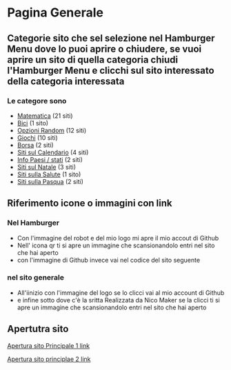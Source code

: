 # Pagina Generale 

## Categorie sito che sel selezione nel Hamburger Menu dove lo puoi aprire o chiudere, se vuoi aprire un sito di quella categoria chiudi l'Hamburger Menu e clicchi sul sito interessato della categoria interessata

### Le categore sono

- [Matematica](Siti/Matematica/Readme.md) (21 siti)
- [Bici](https://github.com/NicoMaker/Giri-in-bici) (1 sito)
- [Opzioni Random](Siti/Random/Readme.md) (12 siti)
- [Giochi](Siti/Giochi/Readme.md) (10 siti)
- [Borsa](Siti/Borsa/Readme.md) (2 siti)
- [Siti sul Calendario](Siti/Calendario/Readme.md) (4 siti)
- [Info Paesi / stati](Siti/Info_Paesi_Stati/Readme.md) (2 siti)
- [Siti sul Natale](Siti/Natale/Readme.md) (3 siti)
- [Siti sulla Salute](Siti/Salute/Readme.md) (1 sito)
- [Siti sulla Pasqua](Siti/Pasqua/Readme.md) (2 siti)

## Riferimento icone o immagini con link

### Nel Hamburger

- Con l'immagine del robot e del mio logo mi apre il mio accout di Github
- Nell' icona qr ti si apre un immagine che scansionandolo entri nel sito che hai aperto
- con l'immagine di Github invece vai nel codice del sito seguente

### nel sito generale

- All'iinizio con l'immagine del logo se lo clicci vai al mio account di Github
- e infine sotto dove c'è la sritta Realizzata da Nico Maker se la clicci ti si apre un immagine che scansionandolo entri nel sito che hai aperto

## Apertutra sito

[Apertura sito Principale 1 link](https://paginageneralesiti.netlify.app/)

[Apertura sito principlae 2 link](https://nicomaker.github.io/Pagina_Generale_Siti/)